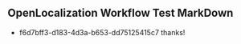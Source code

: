 ## OpenLocalization Workflow Test MarkDown
* f6d7bff3-d183-4d3a-b653-dd75125415c7 
thanks!<!--HONumber=Mar16_HO3-->
